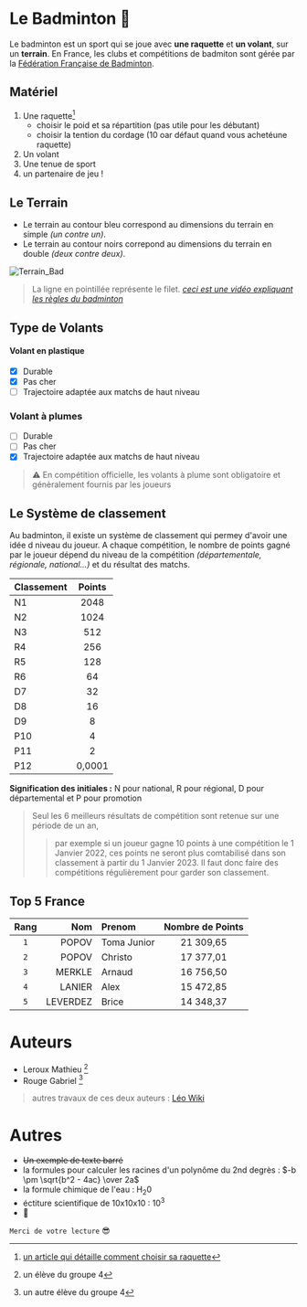 # Le Badminton 🏸

Le badminton est un sport qui se joue avec **une raquette** et **un volant**, sur un **terrain**.
En France, les clubs et compétitions de badmiton sont gérée par la [Fédération Française de Badminton](https://www.ffbad.org/).


## Matériel


1. Une raquette[^1]
    - choisir le poid et sa répartition (pas utile pour les débutant)
    - choisir la tention du cordage (10 oar défaut quand vous achetéune raquette)
2. Un volant
3. Une tenue de sport
4. un partenaire de jeu !


## Le Terrain


- Le terrain au contour bleu correspond au dimensions du terrain en simple _(un contre un)_.
- Le terrain au contour noirs correpond au dimensions du terrain en double _(deux contre deux)_.

![Terrain_Bad](https://user-images.githubusercontent.com/113862047/196180723-52cdd468-1f63-4108-9d57-1593e9c51e22.jpg)
> La ligne en pointillée représente le filet.
> [*ceci est une vidéo expliquant les règles du badminton*](https://www.youtube.com/watch?v=VFEElVxJa08&ab_channel=ProfEPSK.MENET)


## Type de Volants


#### Volant en plastique

- [x] Durable 
- [x] Pas cher
- [ ] Trajectoire adaptée aux matchs de haut niveau

### Volant à plumes

- [ ] Durable 
- [ ] Pas cher
- [x] Trajectoire adaptée aux matchs de haut niveau

> ⚠️ En compétition officielle, les volants à plume sont obligatoire et génèralement fournis par les joueurs


## Le Système de classement


Au badminton, il existe un système de classement qui permey d'avoir une idée d niveau du joueur. A chaque compétition, le nombre de points gagné par le joueur dépend du niveau de la compétition _(départementale, régionale, national...)_ et du résultat des matchs.

| Classement | Points |
| ---------- |:------:| 
| N1 | 2048 | 
| N2 | 1024 |
| N3 | 512 |
| R4 | 256 |
| R5 | 128 |
| R6 | 64 |
| D7 | 32 |
| D8 | 16 |
| D9 | 8 |
| P10 | 4 |
| P11 | 2 |
| P12 | 0,0001|

**Signification des initiales :** N pour national, R pour régional, D pour départemental et P pour promotion
> Seul les 6 meilleurs résultats de compétition sont retenue sur une période de un an, 
>> par exemple si un joueur gagne 10 points à une compétition le 1 Janvier 2022, ces points ne seront plus comtabilisé dans son classement à partir du 1 Janvier 2023. Il faut donc faire des compétitions régulièrement pour garder son classement.


## Top 5 France


| Rang | Nom | Prenom | Nombre de Points |
|:----:|----:|:-------|:----------------:|
| `1` | POPOV | Toma Junior |  21 309,65 |
|`2` | POPOV | Christo | 17 377,01 |
|`3`|MERKLE|Arnaud|16 756,50|
|`4`|LANIER|Alex|15 472,85|
|`5`|LEVERDEZ|Brice|14 348,37|


# Auteurs

- Leroux Mathieu [^2]
- Rouge Gabriel [^3]
> autres travaux de ces deux auteurs : [Léo Wiki](wiki)

# Autres 


- ~~Un exemple de texte barré~~
- la formules pour calculer les racines d'un polynôme du 2nd degrès : $-b \pm \sqrt{b^2 - 4ac} \over 2a$
- la formule chimique de l'eau : H<sub>2</sub>0
- éctiture scientifique de 10x10x10 : 10<sup>3</sup>
- <!-- un texte caché --> 👀

``` Merci de votre lecture ``` 😎


[^1]: [un article qui détaille comment choisir sa raquette](https://colizey.fr/magazine/article/225-comment-choisir-sa-raquette-de-badminton)
[^2]: un élève du groupe 4
[^3]: un autre élève du groupe 4
